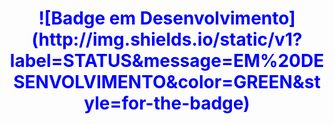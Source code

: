 

<h1 align="center" style="color: blue;">![Badge em Desenvolvimento](http://img.shields.io/static/v1?label=STATUS&message=EM%20DESENVOLVIMENTO&color=GREEN&style=for-the-badge)</h1>
